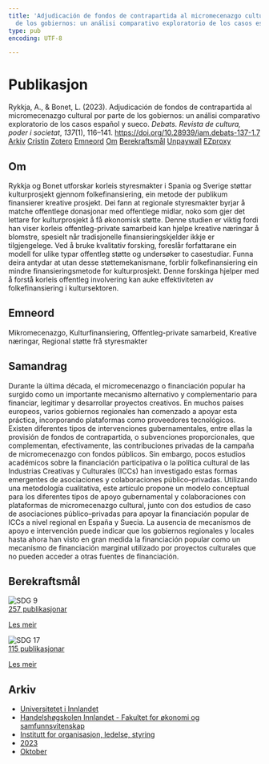 ```yaml
---
title: 'Adjudicación de fondos de contrapartida al micromecenazgo cultural por parte
  de los gobiernos: un análisi comparativo exploratorio de los casos español y sueco'
type: pub
encoding: UTF-8

---
```

<h1>Publikasjon</h1>
<article id="csl-bib-container-3MTJ63NW" class="csl-bib-container">
  <div class="csl-bib-body"> <div class="csl-entry">Rykkja, A., &#38; Bonet, L. (2023). Adjudicación de fondos de contrapartida al micromecenazgo cultural por parte de los gobiernos: un análisi comparativo exploratorio de los casos español y sueco. <i>Debats. Revista de cultura, poder i societat</i>, <i>137</i>(1), 116–141. <a href="https://doi.org/10.28939/iam.debats-137-1.7">https://doi.org/10.28939/iam.debats-137-1.7</a></div> </div>
  <div class="csl-bib-buttons">
    <a href="#taxonomy-article-3MTJ63NW" alt="archive" class="csl-bib-button">Arkiv</a>
    <a href="https://app.cristin.no/results/show.jsf?id=2184217" alt="Cristin" class="csl-bib-button">Cristin</a>
    <a href="http://zotero.org/groups/5881554/items/3MTJ63NW" alt="Zotero" class="csl-bib-button">Zotero</a>
    <a href="#keywords-article-3MTJ63NW" alt="keywords" class="csl-bib-button">Emneord</a>
    <a href="#about-article-3MTJ63NW" alt="about_pub" class="csl-bib-button">Om</a>
    <a href="#sdg-article-3MTJ63NW" alt="sdg" class="csl-bib-button">Berekraftsmål</a>
    <a href="https://revistadebats.net/article/download/4453/6338" alt="Unpaywall" class="csl-bib-button">Unpaywall</a>
    <a href="https://revistadebats.net/article/download/4453/6338" alt="EZproxy" class="csl-bib-button">EZproxy</a>
  </div>
  <div id="csl-bib-meta-container-3MTJ63NW"></div>
</article>
<div id="csl-bib-meta-3MTJ63NW" class="csl-bib-meta">
  <article id="about-article-3MTJ63NW" class="about_pub-article">
    <h1>Om</h1>
    Rykkja og Bonet utforskar korleis styresmakter i Spania og Sverige støttar kulturprosjekt gjennom folkefinansiering, ein metode der publikum finansierer kreative prosjekt. Dei fann at regionale styresmakter byrjar å matche offentlege donasjonar med offentlege midlar, noko som gjer det lettare for kulturprosjekt å få økonomisk støtte. Denne studien er viktig fordi han viser korleis offentleg-private samarbeid kan hjelpe kreative næringar å blomstre, spesielt når tradisjonelle finansieringskjelder ikkje er tilgjengelege. Ved å bruke kvalitativ forsking, foreslår forfattarane ein modell for ulike typar offentleg støtte og undersøker to casestudiar. Funna deira antydar at utan desse støttemekanismane, forblir folkefinansiering ein mindre finansieringsmetode for kulturprosjekt. Denne forskinga hjelper med å forstå korleis offentleg involvering kan auke effektiviteten av folkefinansiering i kultursektoren.
  </article>
  <article id="keywords-article-3MTJ63NW" class="keywords-article">
    <h1>Emneord</h1>
    Mikromecenazgo, Kulturfinansiering, Offentleg-private samarbeid, Kreative næringar, Regional støtte frå styresmakter
  </article>
  <article id="abstract-article-3MTJ63NW" class="abstract-article">
    <h1>Samandrag</h1>
    Durante la última década, el micromecenazgo o financiación popular ha surgido como un importante mecanismo alternativo y complementario para financiar, legitimar y desarrollar proyectos creativos. En muchos países europeos, varios gobiernos regionales han comenzado a apoyar esta práctica, incorporando plataformas como proveedores tecnológicos. Existen diferentes tipos de intervenciones gubernamentales, entre ellas la provisión de fondos de contrapartida, o subvenciones proporcionales, que complementan, efectivamente, las contribuciones privadas de la campaña de micromecenazgo con fondos públicos. Sin embargo, pocos estudios académicos sobre la financiación participativa o la política cultural de las Industrias Creativas y Culturales (ICCs) han investigado estas formas emergentes de asociaciones y colaboraciones público–privadas. Utilizando una metodología cualitativa, este artículo propone un modelo conceptual para los diferentes tipos de apoyo gubernamental y colaboraciones con plataformas de micromecenazgo cultural, junto con dos estudios de caso de asociaciones público–privadas para apoyar la financiación popular de ICCs a nivel regional en España y Suecia. La ausencia de mecanismos de apoyo e intervención puede indicar que los gobiernos regionales y locales hasta ahora han visto en gran medida la financiación popular como un mecanismo de financiación marginal utilizado por proyectos culturales que no pueden acceder a otras fuentes de financiación.
  </article>
  <article id="sdg-article-3MTJ63NW" class="sdg-article">
    <h1>Berekraftsmål</h1>
    <div class="sdg-container"><div id="sdg9" class="sdg">
        <img src="{{< params subfolder >}}images/sdg/sdg09_nn.png" class="image" alt="SDG 9">
        <div class="sdg-overlay">
          <a href="{{< params subfolder >}}nn/archive/?sdg=9#archive" class="sdg-publication-count"><span>257</span> publikasjonar</a>
          <p><a href="https://fn.no/om-fn/fns-baerekraftsmaal/industri-innovasjon-og-infrastruktur?lang=nno-NO" class="sdg-read-more">Les meir</a></p>
        </div>
      </div> <div id="sdg17" class="sdg">
        <img src="{{< params subfolder >}}images/sdg/sdg17_nn.png" class="image" alt="SDG 17">
        <div class="sdg-overlay">
          <a href="{{< params subfolder >}}nn/archive/?sdg=17#archive" class="sdg-publication-count"><span>115</span> publikasjonar</a>
          <p><a href="https://fn.no/om-fn/fns-baerekraftsmaal/samarbeid-for-aa-naa-maalene?lang=nno-NO" class="sdg-read-more">Les meir</a></p>
        </div>
      </div></div>
  </article>
  <article id="taxonomy-article-3MTJ63NW" class="taxonomy-article">
    <h1>Arkiv</h1>
    <ul>
      <li><a href="{{< params subfolder >}}nn/archive/?key=3DCRN523">Universitetet i Innlandet</a></li>
      <li><a href="{{< params subfolder >}}nn/archive/?key=DU8Q9LN9">Handelshøgskolen Innlandet - Fakultet for økonomi og samfunnsvitenskap</a></li>
      <li><a href="{{< params subfolder >}}nn/archive/?key=4LUWR3ZM">Institutt for organisasjon, ledelse, styring</a></li>
      <li><a href="{{< params subfolder >}}nn/archive/?key=THVQJFRI">2023</a></li>
      <li><a href="{{< params subfolder >}}nn/archive/?key=QXIG9W8W">Oktober</a></li>
    </ul>
  </article>
</div>
